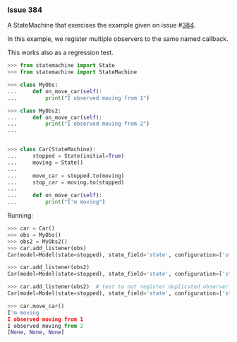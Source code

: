 ### Issue 384

A StateMachine that exercises the example given on issue
#[384](https://github.com/fgmacedo/python-statemachine/issues/384).

In this example, we register multiple observers to the same named callback.

This works also as a regression test.

```py
>>> from statemachine import State
>>> from statemachine import StateMachine

>>> class MyObs:
...     def on_move_car(self):
...         print("I observed moving from 1")

>>> class MyObs2:
...     def on_move_car(self):
...         print("I observed moving from 2")
...


>>> class Car(StateMachine):
...     stopped = State(initial=True)
...     moving = State()
...
...     move_car = stopped.to(moving)
...     stop_car = moving.to(stopped)
...
...     def on_move_car(self):
...         print("I'm moving")

```

Running:

```py
>>> car = Car()
>>> obs = MyObs()
>>> obs2 = MyObs2()
>>> car.add_listener(obs)
Car(model=Model(state=stopped), state_field='state', configuration=['stopped'])

>>> car.add_listener(obs2)
Car(model=Model(state=stopped), state_field='state', configuration=['stopped'])

>>> car.add_listener(obs2)  # test to not register duplicated observer callbacks
Car(model=Model(state=stopped), state_field='state', configuration=['stopped'])

>>> car.move_car()
I'm moving
I observed moving from 1
I observed moving from 2
[None, None, None]

```
